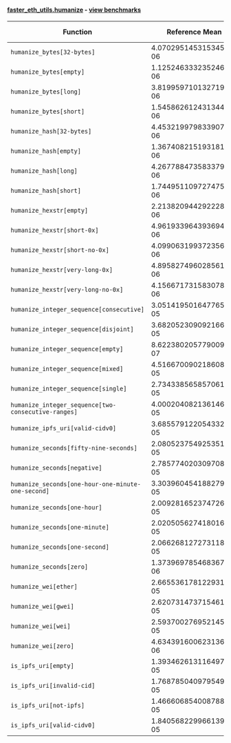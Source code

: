 #### [faster_eth_utils.humanize](https://github.com/BobTheBuidler/faster-eth-utils/blob/master/faster_eth_utils/humanize.py) - [view benchmarks](https://github.com/BobTheBuidler/faster-eth-utils/blob/master/benchmarks/test_humanize_benchmarks.py)

| Function | Reference Mean | Faster Mean | % Change | Speedup (%) | x Faster | Faster |
|----------|---------------|-------------|----------|-------------|----------|--------|
| `humanize_bytes[32-bytes]` | 4.070295145315345e-06 | 2.5825177470302293e-06 | 36.55% | 57.61% | 1.58x | ✅ |
| `humanize_bytes[empty]` | 1.1252463332352461e-06 | 8.503963244450545e-07 | 24.43% | 32.32% | 1.32x | ✅ |
| `humanize_bytes[long]` | 3.819959710132719e-06 | 2.370187980208977e-06 | 37.95% | 61.17% | 1.61x | ✅ |
| `humanize_bytes[short]` | 1.545862612431344e-06 | 1.1696985239171339e-06 | 24.33% | 32.16% | 1.32x | ✅ |
| `humanize_hash[32-bytes]` | 4.453219979833907e-06 | 2.5805323889814163e-06 | 42.05% | 72.57% | 1.73x | ✅ |
| `humanize_hash[empty]` | 1.3674082151931814e-06 | 8.689588119049093e-07 | 36.45% | 57.36% | 1.57x | ✅ |
| `humanize_hash[long]` | 4.267788473583379e-06 | 2.3572392359946405e-06 | 44.77% | 81.05% | 1.81x | ✅ |
| `humanize_hash[short]` | 1.7449511097274753e-06 | 1.1865176922347349e-06 | 32.00% | 47.06% | 1.47x | ✅ |
| `humanize_hexstr[empty]` | 2.2138209442922285e-06 | 6.740992378843245e-07 | 69.55% | 228.41% | 3.28x | ✅ |
| `humanize_hexstr[short-0x]` | 4.961933964393694e-06 | 2.1721491423521985e-06 | 56.22% | 128.43% | 2.28x | ✅ |
| `humanize_hexstr[short-no-0x]` | 4.099063199372356e-06 | 1.7921725161706858e-06 | 56.28% | 128.72% | 2.29x | ✅ |
| `humanize_hexstr[very-long-0x]` | 4.8958274960285615e-06 | 2.1009696039889654e-06 | 57.09% | 133.03% | 2.33x | ✅ |
| `humanize_hexstr[very-long-no-0x]` | 4.156671731583078e-06 | 1.8104519646285775e-06 | 56.44% | 129.59% | 2.30x | ✅ |
| `humanize_integer_sequence[consecutive]` | 3.0514195016477653e-05 | 2.4665927279572353e-05 | 19.17% | 23.71% | 1.24x | ✅ |
| `humanize_integer_sequence[disjoint]` | 3.682052309092166e-05 | 2.996223767939414e-05 | 18.63% | 22.89% | 1.23x | ✅ |
| `humanize_integer_sequence[empty]` | 8.622380205779009e-07 | 6.162811948558766e-07 | 28.53% | 39.91% | 1.40x | ✅ |
| `humanize_integer_sequence[mixed]` | 4.5166700902186084e-05 | 3.7449538132758406e-05 | 17.09% | 20.61% | 1.21x | ✅ |
| `humanize_integer_sequence[single]` | 2.7343385658570612e-05 | 2.0852217971153482e-05 | 23.74% | 31.13% | 1.31x | ✅ |
| `humanize_integer_sequence[two-consecutive-ranges]` | 4.000204082136146e-05 | 3.32233525608718e-05 | 16.95% | 20.40% | 1.20x | ✅ |
| `humanize_ipfs_uri[valid-cidv0]` | 3.6855791220543326e-05 | 3.369396044624701e-05 | 8.58% | 9.38% | 1.09x | ✅ |
| `humanize_seconds[fifty-nine-seconds]` | 2.0805237549253517e-05 | 1.8518026199159464e-05 | 10.99% | 12.35% | 1.12x | ✅ |
| `humanize_seconds[negative]` | 2.7857740203097086e-05 | 1.8237395719069307e-05 | 34.53% | 52.75% | 1.53x | ✅ |
| `humanize_seconds[one-hour-one-minute-one-second]` | 3.303960454188279e-05 | 2.031152101073234e-05 | 38.52% | 62.66% | 1.63x | ✅ |
| `humanize_seconds[one-hour]` | 2.0092816523747264e-05 | 1.7363435157991665e-05 | 13.58% | 15.72% | 1.16x | ✅ |
| `humanize_seconds[one-minute]` | 2.0205056274180164e-05 | 1.803855264003545e-05 | 10.72% | 12.01% | 1.12x | ✅ |
| `humanize_seconds[one-second]` | 2.0662681272731184e-05 | 1.8476183821239643e-05 | 10.58% | 11.83% | 1.12x | ✅ |
| `humanize_seconds[zero]` | 1.3739697854683672e-06 | 1.1222433931428136e-06 | 18.32% | 22.43% | 1.22x | ✅ |
| `humanize_wei[ether]` | 2.6655361781229315e-05 | 2.5494083072147133e-05 | 4.36% | 4.56% | 1.05x | ✅ |
| `humanize_wei[gwei]` | 2.6207314737154614e-05 | 2.488651920621891e-05 | 5.04% | 5.31% | 1.05x | ✅ |
| `humanize_wei[wei]` | 2.593700276952145e-05 | 2.4297222988115197e-05 | 6.32% | 6.75% | 1.07x | ✅ |
| `humanize_wei[zero]` | 4.634391600623136e-06 | 4.169808194995806e-06 | 10.02% | 11.14% | 1.11x | ✅ |
| `is_ipfs_uri[empty]` | 1.3934626131164973e-05 | 1.409935595095174e-05 | -1.18% | -1.17% | 0.99x | ❌ |
| `is_ipfs_uri[invalid-cid]` | 1.7687850409795496e-05 | 1.6591672306332395e-05 | 6.20% | 6.61% | 1.07x | ✅ |
| `is_ipfs_uri[not-ipfs]` | 1.466606854008788e-05 | 1.4904232572685023e-05 | -1.62% | -1.60% | 0.98x | ❌ |
| `is_ipfs_uri[valid-cidv0]` | 1.840568229966139e-05 | 1.6683021826888905e-05 | 9.36% | 10.33% | 1.10x | ✅ |

